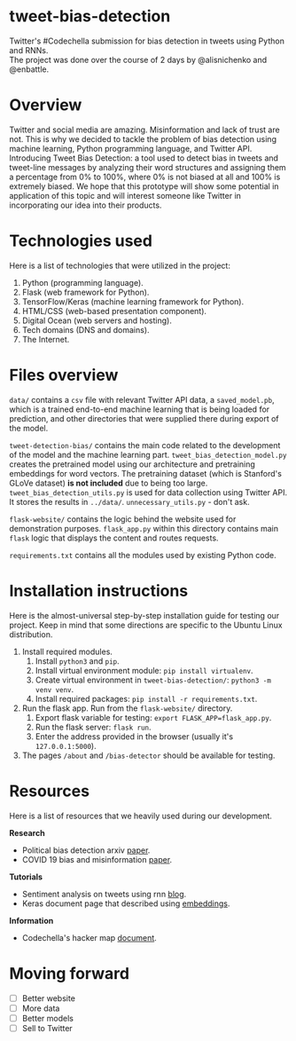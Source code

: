 # tweet-bias-detection
Twitter's #Codechella submission for bias detection in tweets using Python and RNNs.  
The project was done over the course of 2 days by @alisnichenko and @enbattle.

# Overview
Twitter and social media are amazing. Misinformation and lack of trust are not. This is why we decided to tackle the problem of bias detection using machine learning, Python programming language, and Twitter API. Introducing Tweet Bias Detection: a tool used to detect bias in tweets and tweet-line messages by analyzing their word structures and assigning them a percentage from 0% to 100%, where 0% is not biased at all and 100% is extremely biased. We hope that this prototype will show some potential in application of this topic and will interest someone like Twitter in incorporating our idea into their products.

# Technologies used
Here is a list of technologies that were utilized in the project:

1. Python (programming language).
2. Flask (web framework for Python).
3. TensorFlow/Keras (machine learning framework for Python).
4. HTML/CSS (web-based presentation component).
5. Digital Ocean (web servers and hosting).
6. Tech domains (DNS and domains).
7. The Internet.

# Files overview
`data/` contains a `csv` file with relevant Twitter API data, a `saved_model.pb`, which is a trained end-to-end machine learning that is being loaded for prediction, and other directories that were supplied there during export of the model.  

`tweet-detection-bias/` contains the main code related to the development of the model and the machine learning part. `tweet_bias_detection_model.py` creates the pretrained model using our architecture and pretraining embeddings for word vectors. The pretraining dataset (which is Stanford's GLoVe dataset) **is not included** due to being too large. `tweet_bias_detection_utils.py` is used for data collection using Twitter API. It stores the results in `../data/`. `unnecessary_utils.py` - don't ask.

`flask-website/` contains the logic behind the website used for demonstration purposes. `flask_app.py` within this directory contains main `flask` logic that displays the content and routes requests.

`requirements.txt` contains all the modules used by existing Python code.

# Installation instructions
Here is the almost-universal step-by-step installation guide for testing our project. Keep in mind that some directions are specific to the Ubuntu Linux distribution.  

1. Install required modules.
    1. Install `python3` and `pip`.
    2. Install virtual environment module: `pip install virtualenv`.
    3. Create virtual environment in `tweet-bias-detection/`: `python3 -m venv venv`.
    4. Install required packages: `pip install -r requirements.txt`.
2. Run the flask app. Run from the `flask-website/` directory.
    1. Export flask variable for testing: `export FLASK_APP=flask_app.py`.
    2. Run the flask server: `flask run`.
    3. Enter the address provided in the browser (usually it's `127.0.0.1:5000`).
3. The pages `/about` and `/bias-detector` should be available for testing.

# Resources
Here is a list of resources that we heavily used during our development.

**Research**
- Political bias detection arxiv [paper](https://arxiv.org/pdf/2010.10652.pdf).
- COVID 19 bias and misinformation [paper](https://arxiv.org/pdf/2003.12309.pdf).

**Tutorials**
- Sentiment analysis on tweets using rnn [blog](https://medium.com/@gabriel.mayers/sentiment-analysis-from-tweets-using-recurrent-neural-networks-ebf6c202b9d5).
- Keras document page that described using [embeddings](https://keras.io/examples/nlp/pretrained_word_embeddings/).

**Information**
- Codechella's hacker map [document](https://www.notion.so/Codechella-Hacker-Map-1bc32d1fba4547ed98d81cc3ca31dfb3).

# Moving forward
- [ ] Better website
- [ ] More data
- [ ] Better models
- [ ] Sell to Twitter
